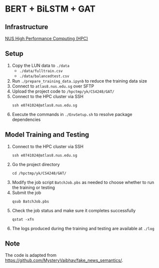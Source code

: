 # BERT + BiLSTM + GAT 

## Infrastructure 
[NUS High Performance Computing (HPC)](https://nusit.nus.edu.sg/hpc/) 

## Setup
1. Copy the LUN data to `./data`
    * `./data/fulltrain.csv`
    * `./data/balancedtest.csv`
2. Run `./prepare_training_data.ipynb` to reduce the training data size
3. Connect to `atlas8.nus.edu.sg` over SFTP 
4. Upload the project code to `/hpctmp/yk/CS4248/GAT/`
5. Connect to the HPC cluster via SSH 
   ```commandline
   ssh e0741024@atlas8.nus.edu.sg
   ```
6. Execute the commands in `./EnvSetup.sh` to resolve package dependencies  

## Model Training and Testing 
1. Connect to the HPC cluster via SSH 
   ```
   ssh e0741024@atlas8.nus.edu.sg
   ```
2. Go the project directory 
   ```commandline
   cd /hpctmp/yk/CS4248/GAT/
   ```
3. Modify the job script `BatchJob.pbs` as needed to choose whether to run the training or testing 
4. Submit the job 
   ```commandline
   qsub BatchJob.pbs
   ``` 
5. Check the job status and make sure it completes successfully 
   ```commandline
   qstat -xfn
   ```
6. The logs produced during the training and testing are available at `./log`


## Note
The code is adapted from https://github.com/MysteryVaibhav/fake_news_semantics/. 

